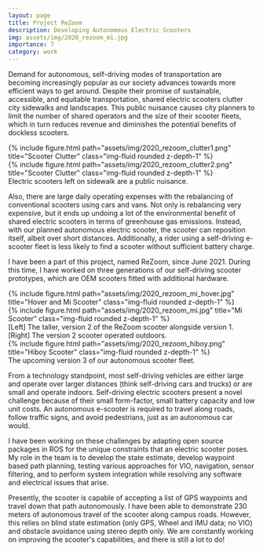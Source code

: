 ```yaml
---
layout: page
title: Project ReZoom
description: Developing Autonomous Electric Scooters
img: assets/img/2020_rezoom_mi.jpg
importance: 7
category: work
---
```


Demand for autonomous, self-driving modes of transportation are becoming increasingly popular as our society advances towards more efficient ways to get around. Despite their promise of sustainable, accessible, and equitable transportation, shared electric scooters clutter city sidewalks and landscapes. This public nuisance causes city planners to limit the number of shared operators and the size of their scooter fleets, which in turn reduces revenue and diminishes the potential benefits of dockless scooters.

<div class="row justify-content-sm-center">
    <div class="col-sm mt-3 mt-md-0">
        {% include figure.html path="assets/img/2020_rezoom_clutter1.png" title="Scooter Clutter" class="img-fluid rounded z-depth-1" %}
    </div>
    <div class="col-sm mt-3 mt-md-0">
        {% include figure.html path="assets/img/2020_rezoom_clutter2.png" title="Scooter Clutter" class="img-fluid rounded z-depth-1" %}
    </div>
</div>
<div class="caption">
    Electric scooters left on sidewalk are a public nuisance.
</div>


Also, there are large daily operating expenses with the rebalancing of conventional scooters using cars and vans. Not only is rebalancing very expensive, but it ends up undoing a lot of the environmental benefit of shared electric scooters in terms of greenhouse gas emissions. Instead, with our planned autonomous electric scooter, the scooter can reposition itself, albeit over short distances. Additionally, a rider using a self-driving e-scooter fleet is less likely to find a scooter without sufficient battery charge. 

I have been a part of this project, named ReZoom, since June 2021. During this time, I have worked on three generations of our self-driving scooter prototypes, which are OEM scooters fitted with additional hardware. 


<div class="row justify-content-sm-center">
    <div class="col-sm-8 mt-3 mt-md-0">
        {% include figure.html path="assets/img/2020_rezoom_mi_hover.jpg" title="Hover and Mi Scooter" class="img-fluid rounded z-depth-1" %}
    </div>
    <div class="col-sm-4 mt-3 mt-md-0">
        {% include figure.html path="assets/img/2020_rezoom_mi.jpg" title="Mi Scooter" class="img-fluid rounded z-depth-1" %}
    </div>
</div>
<div class="caption">
    [Left] The taller, version 2 of the ReZoom scooter alongside version 1. [Right] The version 2 scooter operated outdoors.
</div>

<div class="row">
    <div class="col-sm mt-3 mt-md-0">
        {% include figure.html path="assets/img/2020_rezoom_hiboy.png" title="Hiboy Scooter" class="img-fluid rounded z-depth-1" %}
    </div>
</div>
<div class="caption">
    The upcoming version 3 of our autonomous scooter fleet.
</div>

From a technology standpoint, most self-driving vehicles are either large and operate over larger distances (think self-driving cars and trucks) or are small and operate indoors. Self-driving electric scooters present a novel challenge because of their small form-factor, small battery capacity and low unit costs. An autonomous e-scooter is required to travel along roads, follow traffic signs, and avoid pedestrians, just as an autonomous car would.

I have been working on these challenges by adapting open source packages in ROS for the unique constraints that an electric scooter poses. My role in the team is to develop the state estimate, develop waypoint based path planning, testing various approaches for VIO, navigation, sensor filtering, and to perform system integration while resolving any software and electrical issues that arise. 

Presently, the scooter is capable of accepting a list of GPS waypoints and travel down that path autonomously. I have been able to demonstrate 230 meters of autonomous travel of the scooter along campus roads. However, this relies on blind state estimation (only GPS, Wheel and IMU data; no VIO) and obstacle avoidance using stereo depth only. We are constantly working on improving the scooter's capabilities, and there is still a lot to do!
